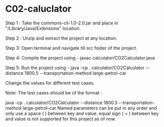 # C02-caluclator
Step 1 : Take the commons-cli-1.0-2.0.jar and place in "/Library/Java/Extensions" location.

Step 2 : Unzip and extract the project at any location.

Step 3: Open terminal and navigate till src folder of the project.

Step 4: Compile the project using -  javac calculator/CO2Calculator.java

Step 5: Run the project using  - java -cp . calculator/CO2Calculator --distance 1800.5 --transportation-method large-petrol-car

Change the values for different test cases.

Note: The test cases should be of the format :

 java -cp . calculator/CO2Calculator --distance 1800.5 --transportation-method large-petrol-car
 Named parameters can be put in any order and only use a space ( ) between key and value. equal sign ( = ) between key and value is not supported for this project as of now.
